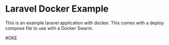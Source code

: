 # Laravel Docker Example

This is an example laravel application with docker.  This comes with a
deploy compose file to use with a Docker Swarm.

#OKE
